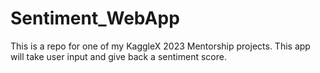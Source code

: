 # Sentiment_WebApp
This is a repo for one of my KaggleX 2023 Mentorship projects. 
This app will take user input and give back a sentiment score. 
